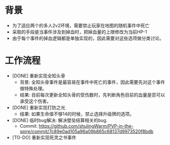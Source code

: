 # 背景
- 为了适应两个的多人2v2环境，需要禁止玩家在地图的随机事件中死亡
- 采取的手段是当事件涉及到掉血时，把掉血量的上限修改为当前HP-1
- 由于每个事件的掉血逻辑都是单独实现的，因此需要对这些选项做分类讨论。

# 工作流程
- [DONE] 重新实现全知头骨
	- 背景: 全知头骨事件是最容易在事件中死亡的事件，因此需要先对这个事件做特殊处理。
	- 结果: 目前每次更新全知头骨的受伤数时，先判断角色目前的血量是否可以承受这个伤害。
- [DONE] 重新实现打防之光
	- 结果: 如果生命值不够14的时候，禁止选择升级牌的选项。
- [DONE] 临时bug解决: 解决壁垒结算相关的bug.
	- Commit: https://github.com/shulingWarm/PVP-in-the-spire/commit/7c89e0ad105a96a09b865c68137d9973520f8bdb
- [TO-DO] 重新实现死灵之书事件 